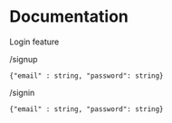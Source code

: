<h1>Documentation</h1>
<p>Login feature</p>
<p>/signup</p>
<code>{"email" : string, "password": string}</code>
<p>/signin</p>
<code>{"email" : string, "password": string}</code>
